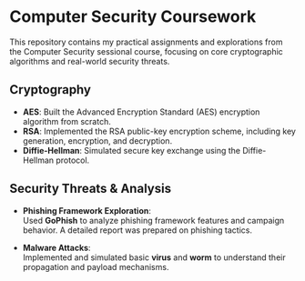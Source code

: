# Computer Security Coursework

This repository contains my practical assignments and explorations from the Computer Security sessional course, focusing on core cryptographic algorithms and real-world security threats.

##  Cryptography

- **AES**: Built the Advanced Encryption Standard (AES) encryption algorithm from scratch.
- **RSA**: Implemented the RSA public-key encryption scheme, including key generation, encryption, and decryption.
- **Diffie-Hellman**: Simulated secure key exchange using the Diffie-Hellman protocol.

## Security Threats & Analysis

- **Phishing Framework Exploration**:  
  Used **GoPhish** to analyze phishing framework features and campaign behavior. A detailed report was prepared on phishing tactics.

- **Malware Attacks**:  
  Implemented and simulated basic **virus** and **worm** to understand their propagation and payload mechanisms.
